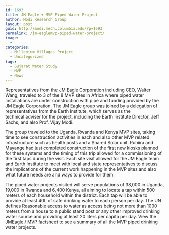 ```yaml
---
id: 1693
title: JM Eagle + MVP Piped Water Project
author: Modi Research Group
layout: post
guid: http://modi.mech.columbia.edu/?p=1693
permalink: /jm-eaglemvp-piped-water-project/
image:
  - 
categories:
  - Millenium Villages Project
  - Uncategorized
tags:
  - Gujarat Water Study
  - MVP
  - News
---
```

Representatives from the JM Eagle Corporation including CEO, Walter Wang, traveled to 3 of the 8 MVP sites in Africa where piped water installations are under construction with pipe and funding provided by the JM Eagle Corporation. The JM Eagle group was joined by a delegation of representatives from the Earth Institute, which serves as the technical adviser for the project, including the Earth Institute Director, Jeff Sachs, and also Prof. Vijay Modi. 

The group traveled to the Uganda, Rwanda and Kenya MVP sites, taking time to see construction activities in each and also other MVP related infrastructure such as health posts and a Shared Solar unit. Ruhiira and Mayange had just completed construction of the first new kiosks planned for these systems and the timing of this trip allowed for a commissioning of the first taps during the visit. Each site visit allowed for the JM Eagle team and Earth Institute to meet with local and state representatives to discuss the implications of the current work happening in the MVP sites and also what future needs are and ways to provide for them. 

The piped water projects visited will serve populations of 38,000 in Uganda, 19,000 in Rwanda and 6,400 Kenya, all aiming to locate a tap within 500 meters of each household within the district. Each tap will be able to provide at least 40L of safe drinking water to each person per day. The UN defines Reasonable access to water as access being not more than 1000 meters from a house to a public stand post or any other improved drinking water source and providing at least 20 liters per capita per day. View the [JMEagle / MVP factsheet][1] to see a summary of all the MVP piped drinking water projects.

 [1]: http://modi.mech.columbia.edu/wp-content/uploads/2013/06/EI_JMeagle_factsheet.docx